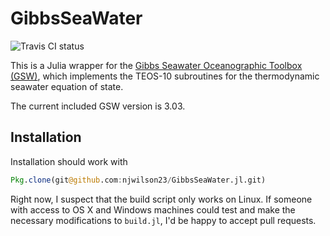 # GibbsSeaWater

<img src="https://travis-ci.org/njwilson23/GibbsSeaWater.jl.svg" alt="Travis CI status">

This is a Julia wrapper for the [Gibbs Seawater Oceanographic Toolbox
(GSW)](http://www.teos-10.org/software.htm#1), which implements the TEOS-10
subroutines for the thermodynamic seawater equation of state.

The current included GSW version is 3.03.

## Installation

Installation should work with

```julia
Pkg.clone(git@github.com:njwilson23/GibbsSeaWater.jl.git)
```

Right now, I suspect that the build script only works on Linux. If someone with
access to OS X and Windows machines could test and make the necessary
modifications to `build.jl`, I'd be happy to accept pull requests.

